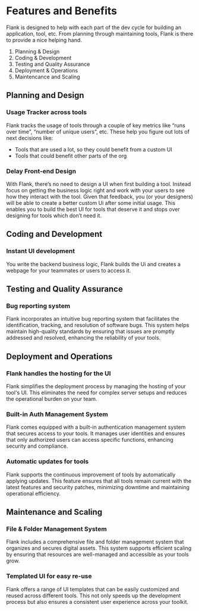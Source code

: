 # Features and Benefits
Flank is designed to help with each part of the dev cycle for building an application, tool, etc. From planning through maintaining tools, Flank is there to provide a nice helping hand.

1. Planning & Design
2. Coding & Development
3. Testing and Quality Assurance
4. Deployment & Operations
5. Maintencance and Scaling

## Planning and Design
### Usage Tracker across tools
Flank tracks the usage of tools through a couple of key metrics like “runs over time”, “number of unique users”, etc. These help you figure out lots of next decisions like:
 - Tools that are used a lot, so they could benefit from a custom UI
 - Tools that could benefit other parts of the org

### Delay Front-end Design
With Flank, there’s no need to design a UI when first building a tool. Instead focus on getting the business logic right and work with your users to see how they interact with the tool. Given that feedback, you (or your designers) will be able to create a better custom Ui after some initial usage. This enables you to build the best UI for tools that deserve it and stops over designing for tools which don’t need it.

## Coding and Development
### Instant UI development
You write the backend business logic, Flank builds the Ui and creates a webpage for your teammates or users to access it.


## Testing and Quality Assurance
### Bug reporting system
Flank incorporates an intuitive bug reporting system that facilitates the identification, tracking, and resolution of software bugs. This system helps maintain high-quality standards by ensuring that issues are promptly addressed and resolved, enhancing the reliability of your tools.

## Deployment and Operations
### Flank handles the hosting for the UI
Flank simplifies the deployment process by managing the hosting of your tool's UI. This eliminates the need for complex server setups and reduces the operational burden on your team.

### Built-in Auth Management System
Flank comes equipped with a built-in authentication management system that secures access to your tools. It manages user identities and ensures that only authorized users can access specific functions, enhancing security and compliance.

### Automatic updates for tools
Flank supports the continuous improvement of tools by automatically applying updates. This feature ensures that all tools remain current with the latest features and security patches, minimizing downtime and maintaining operational efficiency.



## Maintenance and Scaling
### File & Folder Management System
Flank includes a comprehensive file and folder management system that organizes and secures digital assets. This system supports efficient scaling by ensuring that resources are well-managed and accessible as your tools grow.

### Templated UI for easy re-use
Flank offers a range of UI templates that can be easily customized and reused across different tools. This not only speeds up the development process but also ensures a consistent user experience across your toolkit.
